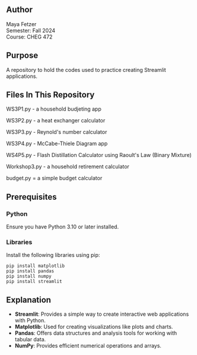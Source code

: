 ## Author
Maya Fetzer  
Semester: Fall 2024  
Course: CHEG 472  

## Purpose
A repository to hold the codes used to practice creating Streamlit applications. 

## Files In This Repository

WS3P1.py - a household budjeting app

WS3P2.py - a heat exchanger calculator 

WS3P3.py - Reynold's number calculator

WS3P4.py - McCabe-Thiele Diagram app

WS4P5.py - Flash Distillation Calculator using Raoult's Law (Binary Mixture)

Workshop3.py - a household retirement calculator 

budget.py = a simple budget calculator 

## Prerequisites

### Python
Ensure you have Python 3.10 or later installed.

### Libraries
Install the following libraries using pip:

```
pip install matplotlib
pip install pandas
pip install numpy
pip install streamlit
```

## Explanation

- **Streamlit**: Provides a simple way to create interactive web applications with Python.
- **Matplotlib**: Used for creating visualizations like plots and charts.
- **Pandas**: Offers data structures and analysis tools for working with tabular data.
- **NumPy**: Provides efficient numerical operations and arrays.
